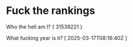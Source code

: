 # Fuck the rankings

Who the hell am I?
{ 31539221 }

What fucking year is it?
[ 2025-03-17T08:16:40Z ]
